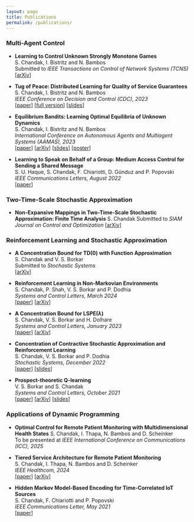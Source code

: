 ```yaml
---
layout: page
title: Publications
permalink: /publications/
---
```


### Multi-Agent Control
- **Learning to Control Unknown Strongly Monotone Games**  
S. Chandak, I. Bistritz and N. Bambos  
Submitted to _IEEE Transactions on Control of Network Systems (TCNS)_  
[[arXiv](https://arxiv.org/abs/2407.00575)]

- **Tug of Peace: Distributed Learning for Quality of Service Guarantees**  
S. Chandak, I. Bistritz and N. Bambos  
_IEEE Conference on Decision and Control (CDC), 2023_  
[[paper](https://ieeexplore.ieee.org/document/10383757)] 
[[full version](https://chandak1299.github.io/Papers/QoS-CDC-full.pdf)] 
[[slides](https://chandak1299.github.io/Slides/QoS_CDC_Presentation.pdf)]

- **Equilibrium Bandits: Learning Optimal Equilibria of Unknown Dynamics**  
S. Chandak, I. Bistritz and N. Bambos  
_International Conference on Autonomous Agents and Multiagent Systems (AAMAS), 2023_  
[[paper](https://dl.acm.org/doi/abs/10.5555/3545946.3598781)] 
[[arXiv](https://arxiv.org/abs/2302.13653)]
[[slides](https://chandak1299.github.io/Slides/AAMAS-Presentation-Equi.pdf)] [[poster](https://chandak1299.github.io/Slides/AAMAS-Poster-Equi.pdf)]

- **Learning to Speak on Behalf of a Group: Medium Access Control for Sending a Shared Message**  
S. U. Haque, S. Chandak, F. Chiariotti, D. Günduz and P. Popovski  
_IEEE Communications Letters, August 2022_   
[[paper](https://ieeexplore.ieee.org/document/9792282)]

### Two-Time-Scale Stochastic Approximation
- **Non-Expansive Mappings in Two-Time-Scale Stochastic Approximation: Finite Time Analysis**
S. Chandak
Submitted to _SIAM Journal on Control and Optimization_
[[arXiv](https://arxiv.org/abs/2501.10806)]

### Reinforcement Learning and Stochastic Approximation
- **A Concentration Bound for TD(0) with Function Approximation**  
S. Chandak and V. S. Borkar  
Submitted to _Stochastic Systems_  
[[arXiv](https://arxiv.org/abs/2312.10424)]

- **Reinforcement Learning in Non-Markovian Environments**  
S. Chandak, P. Shah, V. S. Borkar and P. Dodhia  
_Systems and Control Letters, March 2024_  
[[paper](https://www.sciencedirect.com/science/article/pii/S0167691124000392)] [[arXiv](https://arxiv.org/abs/2211.01595)]

- **A Concentration Bound for LSPE($\lambda$)**  
S. Chandak, V. S. Borkar and H. Dolhare  
_Systems and Control Letters, January 2023_    
[[paper](https://www.sciencedirect.com/science/article/abs/pii/S0167691122001955)] [[arXiv](https://arxiv.org/abs/2111.02644)]

- **Concentration of Contractive Stochastic Approximation and Reinforcement Learning**  
S. Chandak, V. S. Borkar and P. Dodhia  
_Stochastic Systems, December 2022_   
[[paper](https://pubsonline.informs.org/doi/10.1287/stsy.2022.0097)] [[slides](https://chandak1299.github.io/Slides/BTP2-Presentation.pdf)]

- **Prospect-theoretic Q-learning**  
V. S. Borkar and S. Chandak  
_Systems and Control Letters, October 2021_    
[[paper](https://www.sciencedirect.com/science/article/abs/pii/S0167691121001390)] [[arXiv](https://arxiv.org/abs/2104.05311)] [[slides](https://chandak1299.github.io/Slides/BTP1-Presentation.pdf)]

### Applications of Dynamic Programming
- **Optimal Control for Remote Patient Monitoring with Multidimensional Health States**
S. Chandak, I. Thapa, N. Bambos and D. Scheinker  
To be presented at _IEEE International Conference on Communications (ICC), 2025_

- **Tiered Service Architecture for Remote Patient Monitoring**  
S. Chandak, I. Thapa, N. Bambos and D. Scheinker  
_IEEE Healthcom, 2024_  
[[paper](https://ieeexplore.ieee.org/document/10880780)] [[arXiv](https://arxiv.org/abs/2406.18000)]

- **Hidden Markov Model-Based Encoding for Time-Correlated IoT Sources**  
S. Chandak, F. Chiariotti and P. Popovski  
_IEEE Communications Letter, May 2021_  
[[paper](https://ieeexplore.ieee.org/document/9291435)]